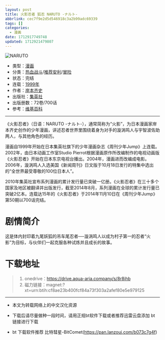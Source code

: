 ```yaml
---
layout: post
title: 火影忍者 狐忍 NARUTO -ナルト-
abbrlink: cec7f9e2d5d546918c3a2b99adc69339
tags: []
categories:
  - 漫画
date: 1712917749748
updated: 1712921479807
---
```


![NARUTO](https://img.20000207.xyz/file/c024f85a0b65605a44dfb.jpg)

- 类型：[漫画](/index.php/category/漫画)
- 分类：[热血战斗](/index.php/category/热血战斗)/[推荐安利](/index.php/category/推荐安利)/[冒险](/index.php/category/冒险)
- 状态：完结
- 连载：[1999年](/index.php/category/1999年)
- 作者：[岸本齐史](/index.php/category/岸本齐史)
- 出版社：[集英社](/index.php/category/集英社)
- 出版册数：72卷/700话
- 参考：[维基百科](https://zh.wikipedia.org/wiki/火影忍者)

***

《火影忍者》（日语：NARUTO -ナルト-），通常简称为“火影”，为日本漫画家岸本齐史创作的少年漫画，讲述忍者世界里围绕着身为对手的漩涡鸣人与宇智波佐助两人，与其他角色的经历。

漫画自1999年开始在日本集英社旗下的少年漫画杂志《周刊少年Jump》上连载。2002年，由日本动画工作室Studio Pierrot根据漫画原作所改编制作的电视动画版《火影忍者》开始在日本东京电视台播出。2004年，漫画进而改编成电影。2006年，漩涡鸣人入选美国《新闻周刊》日文版于10月18日发行的特集中选出的“全世界最受尊敬的100位日本人”。

2010年集英社宣布系列漫画的累计发行量已突破一亿册。《火影忍者》在三十多个国家及地区被翻译并出版发行，截至2014年8月，系列漫画在全球的累计发行量已突破2亿本。连载达15年的《火影忍者》于2014年11月10日在《周刊少年Jump》第50期以700话完结。

# 剧情简介

这是体内封印着九尾妖狐的吊车尾忍者──漩涡鸣人以成为村子第一的忍者“火影”为目标，与伙伴们一起克服各种试炼并且成长的故事。

# 下载地址

> 1. onedrive：<https://drive.aqua-aria.company/s/8r8ihb>
> 2. 磁力链接：magnet:?xt=urn:btih:cf8ae23b400fcf84a73f303a2afef80e5e979125

***

- 本文为转载网络上的中文汉化资源

- 下载后请尽量做种一段时间，请用正规bt软件下载或者推荐迅雷云盘添加 bt 链接进行下载

- bt 下载软件推荐 比特彗星-BitComet(<https://pan.lanzouj.com/b073c7g4f>)
